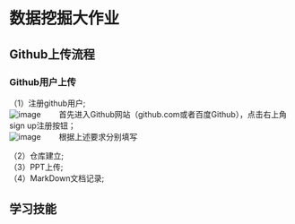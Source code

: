 # 数据挖掘大作业
## Github上传流程
### Github用户上传
（1）注册github用户;<br />
![image](xxx.png)
&emsp;&emsp;首先进入Github网站（github.com或者百度Github），点击右上角sign up注册按钮；<br />
![image](xxx.png)
&emsp;&emsp;根据上述要求分别填写

（2）仓库建立; <br />
（3）PPT上传;<br />
（4）MarkDown文档记录;<br />
## 学习技能



